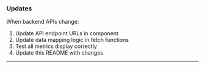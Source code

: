 ### Updates

When backend APIs change:

1. Update API endpoint URLs in component
2. Update data mapping logic in fetch functions
3. Test all metrics display correctly
4. Update this README with changes

---
